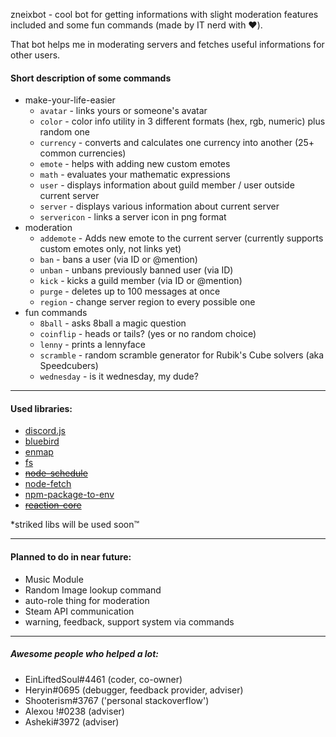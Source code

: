 zneixbot - cool bot for getting informations with slight moderation features included and some fun commands (made by IT nerd with :heart:).

That bot helps me in moderating servers and fetches useful informations for other users.
#### Short description of some commands
- make-your-life-easier
  - `avatar` - links yours or someone's avatar
  - `color` - color info utility in 3 different formats (hex, rgb, numeric) plus random one
  - `currency` - converts and calculates one currency into another (25+ common currencies)
  - `emote` - helps with adding new custom emotes
  - `math` - evaluates your mathematic expressions
  - `user` - displays information about guild member / user outside current server
  - `server` - displays various information about current server
  - `servericon` - links a server icon in png format
- moderation
  - `addemote` - Adds new emote to the current server (currently supports custom emotes only, not links yet)
  - `ban` - bans a user (via ID or @mention)
  - `unban` - unbans previously banned user (via ID)
  - `kick` - kicks a guild member (via ID or @mention)
  - `purge` - deletes up to 100 messages at once
  - `region` - change server region to every possible one
- fun commands
  - `8ball` - asks 8ball a magic question
  - `coinflip` - heads or tails? (yes or no random choice)
  - `lenny` - prints a lennyface
  - `scramble` - random scramble generator for Rubik's Cube solvers (aka Speedcubers)
  - `wednesday` - is it wednesday, my dude?
---

#### Used libraries:
- [discord.js](https://github.com/discordjs/discord.js)
- [bluebird](https://github.com/petkaantonov/bluebird)
- [enmap](https://enmap.evie.codes/)
- [fs](https://github.com/npm/security-holder)
- ~~[node-schedule](https://github.com/node-schedule/node-schedule)~~
- [node-fetch](https://www.npmjs.com/package/node-fetch)
- [npm-package-to-env](https://github.com/stefanjudis/npm-package-to-env)
- ~~[reaction-core](https://github.com/Mundayne/reaction-core)~~

*striked libs will be used soon™

---

#### Planned to do in near future:
- Music Module 
- Random Image lookup command
- auto-role thing for moderation
- Steam API communication
- warning, feedback, support system via commands

---

##### Awesome people who helped a lot:
- EinLiftedSoul#4461 (coder, co-owner)
- Heryin#0695 (debugger, feedback provider, adviser)
- Shooterism#3767 ('personal stackoverflow')
- Alexou !#0238 (adviser)
- Asheki#3972 (adviser)